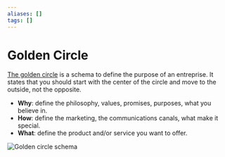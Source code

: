 ```yaml
---
aliases: []
tags: []
---
```


# Golden Circle

[The golden circle](https://wikipedia.org/wiki/start_with_why#the_golden_circle) is a schema to define the purpose of an entreprise. It states that you should start with the center of the circle and move to the outside, not the opposite. 

- **Why**: define the philosophy, values, promises, purposes, what you believe in.
- **How**: define the marketing, the communications canals, what make it special.
- **What**: define the product and/or service you want to offer.

![Golden circle schema](https://upload.wikimedia.org/wikipedia/commons/thumb/3/3e/golden_circle.png/340px-golden_circle.png)